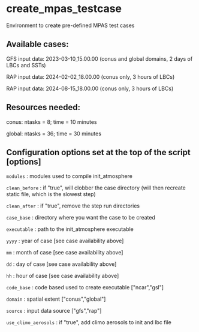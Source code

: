 # create_mpas_testcase
Environment to create pre-defined MPAS test cases

## Available cases:

GFS input data: 2023-03-10_15.00.00  (conus and global domains, 2 days of LBCs and SSTs)

RAP input data: 2024-02-02_18.00.00  (conus only, 3 hours of LBCs)

RAP input data: 2024-08-15_18.00.00  (conus only, 3 hours of LBCs)

## Resources needed:

conus: ntasks = 8; time = 10 minutes

global: ntasks = 36; time = 30 minutes

## Configuration options set at the top of the script [options]

`modules` : modules used to compile init_atmosphere 

`clean_before` : if "true", will clobber the case directory (will then recreate static file, which is the slowest step)

`clean_after` : if "true", remove the step run directories

`case_base` : directory where you want the case to be created 

`executable` : path to the init_atmosphere executable 

`yyyy` : year of case [see case availability above]

`mm` : month of case [see case availability above]

`dd` : day of case [see case availability above]

`hh` : hour of case [see case availability above]

`code_base` : code based used to create executable ["ncar","gsl"]

`domain` : spatial extent ["conus","global"]

`source` : input data source ["gfs","rap"]

`use_climo_aerosols` : if "true", add climo aerosols to init and lbc file

